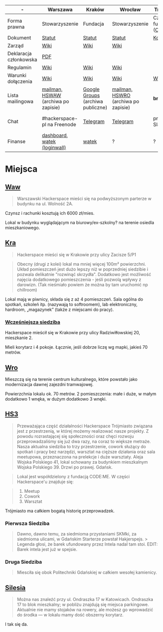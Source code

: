 |-|Warszawa|Kraków|Wrocław|Trójmiasto|Silesia
|---|---|---|---|---|---
|Forma prawna|Stowarzyszenie|Fundacja|Stowarzyszenie|Część fundacji ([CODE:ME](https://wiki.hs3.pl/codeme))|Stowarzyszenie
|Dokument|[Statut](https://wiki.hackerspace.pl/_media/hackorg:statut_warszawski_hackerspace-v1.1.pdf)|[Statut](https://phabricator.hskrk.pl/w/dokumenty/statut/)|[Statut](https://github.com/HackerspaceWroclaw/Documents/blob/master/Statut%20HSWro.pdf)|[Konstytucja](https://wiki.hs3.pl/dokumenty/konstytucja)|[Statut](https://github.com/hackerspace-silesia/statut)
|Zarząd|[Wiki](https://wiki.hackerspace.pl/freemasonry)|[Wiki](https://phabricator.hskrk.pl/w/dokumenty/zarzad/)|[Wiki](https://wiki.hswro.org/ludzie)||[Wiki](https://wiki.hs-silesia.pl/wiki/Władze)
|Deklaracja członkowska|[PDF](https://wiki.hackerspace.pl/_media/hswaw-deklaracja-czlonkowska-2016.pdf)||||[PDF](https://hs-silesia.pl/extra/deklaracja-czlonkowska-hs-silesia.pdf)
|Regulamin|[Wiki](https://wiki.hackerspace.pl/space:rules)|[Wiki](https://phabricator.hskrk.pl/w/dokumenty/regulaminy/)|[Wiki](https://wiki.hswro.org/regulamin)
|Warunki dołączenia|[Wiki](https://wiki.hackerspace.pl/jak-dolaczyc)|[Wiki](https://phabricator.hskrk.pl/w/about/first_steps/#jak-dolaczyc)|[Wiki](https://wiki.hswro.org/czlonkostwo)|[Wiki](https://wiki.hs3.pl/organizacja/czlonkostwo#jak_zostac_czlonkiem)
|Lista mailingowa|[mailman, HSWAW](https://lists.hackerspace.pl/mailman/listinfo/waw)<br />(archiwa po zapisie)|[Google Groups](https://groups.google.com/forum/?fromgroups#!forum/hackerspace-krk)<br />(archiwa publiczne)|[mailman, HSWRO](https://lists.hswro.org/mailman/)<br />(archiwa po zapisie)|**brak?**|[mailman, HSSIL](https://lists.hs-silesia.pl/archives/open/)<br />(archiwa publiczne)
|Chat|#hackerspace-pl na Freenode|[Telegram](https://t.me/hackerspace_krk)|[Telegram](https://t.me/hackerspace_wroclaw)|prywatny Slack, IRC|#hackerspace-silesia na Freenode
|Finanse|[dashboard](https://kasownik.hackerspace.pl/), [wątek (loginwall)](https://lists.hackerspace.pl/mailman/private/waw/2020-March/050056.html)|[wątek](https://groups.google.com/forum/?fromgroups#!topic/hackerspace-krk/seeF26xc1j0)|?|?|? [dashboard](https://finanse.hs-silesia.pl/)

# Miejsca
## [Waw](https://hackerspace.pl/about)
> Warszawski Hackerspace mieści się na podwyższonym parterze w budynku na ul. Wolność 2A.

Czynsz i rachunki kosztują ich 6000 zł/mies.

Lokal w budynku wyglądającym na biurowy/ex-szkolny? na terenie osiedla mieszkaniowego.

## [Kra](https://phabricator.hskrk.pl/w/about/siedziba/)
> Hackerspace mieści się w Krakowie przy ulicy Zacisze 5/P1

> Obecny (drugi z kolei) lokal ma mniej więcej 100m² powierzchni. Układ pomieszczeń jest dużo lepszy niż w poprzedniej siedzibie i pozwala delikatnie "rozwinąć skrzydła". Dodatkowo jest możliwość najęcia dodatkowego pomieszczenia - jeśli pozwolą wpływy z darowizn. (Tak nieśmiało powiem że można by tam uruchomić np chillroom)

Lokal mają w piwnicy, składa się z aż 4 pomieszczeń. Sala ogólna do spotkań, szkoleń itp. (nazywają to softroomem), lab elektroniczny, hardroom, „magazynek” (także z miejscami do pracy).

### [Wcześniejsza siedziba](https://phabricator.hskrk.pl/w/about/siedziba/pierwsza/)
Hackerspace mieścił się w Krakowie przy ulicy Radziwiłłowskiej 20, mieszkanie 2.

Mieli korytarz i 4 pokoje. Łącznie, jeśli dobrze liczę wg mapki, jakieś 70 metrów.

## [Wro](https://wiki.hswro.org/projects/dabie)
Mieszczą się na terenie centrum kulturalnego, które powstało jako modernizacja dawnej zajezdni tramwajowej.

Powierzchnia lokalu ok. 70 metrów. 2 pomieszczenia: małe i duże, w małym dodatkowo 1 wnęka, w dużym dodatkowo 3 wnęki.

## [HS3](https://wiki.hs3.pl/miejsce/siedziba)
> Przeważająca część działalności Hackerspace Trójmiasto związana jest z przestrzenią, w której możemy realizować nasze projekty. Z powodu rozrastającej się społeczności oraz chęci rozwoju przeprowadzaliśmy się już dwa razy, na coraz to większe metraże. Nasza aktualna siedziba to trzy przestrzenie, cowork służący do spotkań i pracy bez narzędzi, warsztat na cięższe działania oraz sala meetupowa, przeznaczona na prelekcje i duże warsztaty.
> Aleja Wojska Polskiego 41, lokal schowany za budynkiem mieszkalnym Wojska Polskiego 39. Drzwi po prawej. Gdańsk.

> Lokal jest współdzielony z fundacją CODE:ME. W części Hackerspace'u znajduje się:

> 1. Meetup
> 2. Cowork
> 3. Warsztat

Trójmiasto ma całkiem bogatą historię przeprowadzek.

### Pierwsza Siedziba
> Dawno, dawno temu, za siedmioma przystaniami SKMki, za siedmioma ulicami, w Gdańskim Starterze powstał Hakjerspejs. > Legenda głosi, że barek ufundowany przez Intela nadal tam stoi. EDIT: Barek intela jest już w spejsie.

### Druga Siedziba
> Miesciła się obok Politechniki Gdańskiej w całkiem wesołej kamienicy.

## [Silesia](https://hs-silesia.pl/place/#place)
> Można nas znaleźć przy ul. Ondraszka 17 w Katowicach.
> Ondraszka 17 to blok mieszkalny; w pobliżu znajdują się miejsca parkingowe. Aktualnie nie mamy stojaków na rowery, ale możesz go wprowadzić do środka — w lokalu mamy dość obszerny korytarz.

I tak się da.